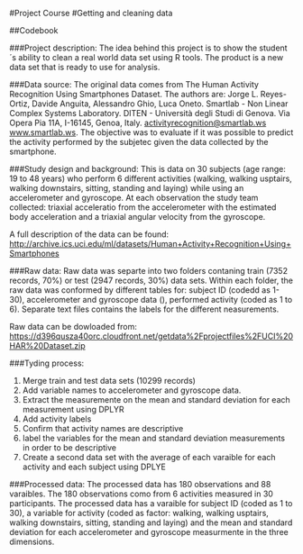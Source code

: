 #Project Course
#Getting and cleaning data

##Codebook

###Project description:
The idea behind this project is to show the student´s ability to clean a real world data set using R tools. The product is a new data set that is ready to use for analysis. 


###Data source:
The original data comes from The Human Activity Recognition Using Smartphones Dataset. The authors are: Jorge L. Reyes-Ortiz, Davide Anguita, Alessandro Ghio, Luca Oneto. Smartlab - Non Linear Complex Systems Laboratory. DITEN - Università degli Studi di Genova. Via Opera Pia 11A, I-16145, Genoa, Italy. activityrecognition@smartlab.ws www.smartlab.ws. The objective was to evaluate if it was possible to predict the activity performed by the subjetec given the data collected by the smartphone.



###Study design and background:
This is data on 30 subjects (age range: 19 to 48 years) who perform 6 different activities (walking, walking usptairs, walking downstairs, sitting, standing and laying) while using an accelerometer and gyroscope. At each observation the study team collected: triaxial acceleratio from the accelerometer with the estimated body acceleration and a triaxial angular velocity from the gyroscope.

A full description of the data can be found: http://archive.ics.uci.edu/ml/datasets/Human+Activity+Recognition+Using+Smartphones 

###Raw data:
Raw data was separte into two folders contaning train (7352 records, 70%) or test (2947 records, 30%) data sets. Within each folder, the raw data was conformed by different tables for: subject ID (codedd as 1-30), accelerometer and gyroscope data (), performed activity (coded as 1 to 6). Separate text files contains the labels for the different neasurements.

Raw data can be dowloaded from: https://d396qusza40orc.cloudfront.net/getdata%2Fprojectfiles%2FUCI%20HAR%20Dataset.zip 

###Tyding process:
1. Merge train and test data sets (10299 records)
2. Add variable names to accelerometer and gyroscope data.
3. Extract the measuremente on the mean and standard deviation for each measurement using DPLYR
4. Add activity labels
5. Confirm that activity names are descriptive
6. label the variables for the mean and standard deviation measurements in order to be descriptive
7. Create a second data set with the average of each varaible for each activity and each subject using DPLYE

###Processed data:
The processed data has 180 observations and 88 varaibles. The 180 observations como from 6 activities measured in 30 participants. The processed data has a varaible for subject ID (coded as 1 to 30), a variable for activity (coded as factor: walking, walking usptairs, walking downstairs, sitting, standing and laying) and the mean and standard deviation for each accelerometer and gyroscope measurmente in the three dimensions.
